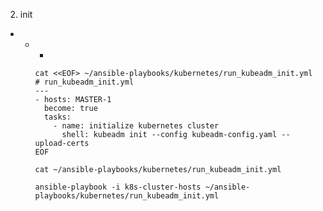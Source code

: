 2. init 
  -  
    - 
      -  

          cat <<EOF> ~/ansible-playbooks/kubernetes/run_kubeadm_init.yml
          # run_kubeadm_init.yml
          ---
          - hosts: MASTER-1
            become: true
            tasks:
              - name: initialize kubernetes cluster
                shell: kubeadm init --config kubeadm-config.yaml --upload-certs 
          EOF

          cat ~/ansible-playbooks/kubernetes/run_kubeadm_init.yml

          ansible-playbook -i k8s-cluster-hosts ~/ansible-playbooks/kubernetes/run_kubeadm_init.yml
          

